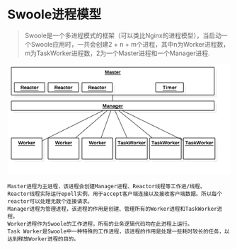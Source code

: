 # Swoole进程模型

>Swoole是一个多进程模式的框架（可以类比Nginx的进程模型），当启动一个Swoole应用时，一共会创建2 + n + m个进程，其中n为Worker进程数，m为TaskWorker进程数，2为一个Master进程和一个Manager进程.

![](./img/structure.png)

```
Master进程为主进程，该进程会创建Manager进程、Reactor线程等工作进/线程。
Reactor线程实际运行epoll实例，用于accept客户端连接以及接收客户端数据。所以每个reactor可以处理无数个连接请求。
Manager进程为管理进程，该进程的作用是创建、管理所有的Worker进程和TaskWorker进程。
Worker进程作为Swoole的工作进程，所有的业务逻辑代码均在此进程上运行。
Task Worker是Swoole中一种特殊的工作进程，该进程的作用是处理一些耗时较长的任务，以达到释放Worker进程的目的。
```
